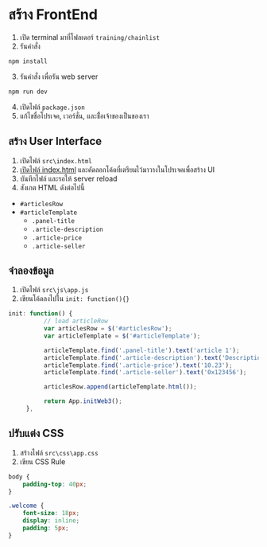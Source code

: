 # สร้าง FrontEnd 

1. เปิด terminal มาที่โฟลเดอร์ `training/chainlist`
2. รันคำสั่ง 

```js
npm install
```

3. รันคำสั่ง เพื่อรัน web server

```js
npm run dev
```

4. เปิดไฟล์ `package.json`
5. แก้ไขชื่อโปรเจค, เวอร์ชั่น, และช่ื่อเจ้าของเป็นของเรา

## สร้าง User Interface

1. เปิดไฟล์ `src\index.html`
2. [เปิดไฟล์ index.html](https://github.com/teerasej/blockchain-beginner/blob/master/day3/src/index.html) และคัดลอกโค้ดที่เตรียมไว้มาวางในโปรเจคเพื่อสร้าง UI
3. บันทึกไฟล์ และรอให้ server reload
4. สังเกต HTML ดังต่อไปนี้

- `#articlesRow`
- `#articleTemplate`
	- `.panel-title`
	- `.article-description`
	- `.article-price`
	- `.article-seller`

## จำลองข้อมูล

1. เปิดไฟล์ `src\js\app.js`
2. เขียนโค้ดลงไปใน `init: function(){}`

```js
init: function() {
          // load articleRow
          var articlesRow = $('#articlesRow');
          var articleTemplate = $('#articleTemplate');

          articleTemplate.find('.panel-title').text('article 1');
          articleTemplate.find('.article-description').text('Description for article 1');
          articleTemplate.find('.article-price').text('10.23');
          articleTemplate.find('.article-seller').text('0x123456');

          articlesRow.append(articleTemplate.html());

          return App.initWeb3();
     },
```

## ปรับแต่ง CSS

1. สร้างไฟล์ `src\css\app.css`
2. เขียน CSS Rule 

```css
body {
    padding-top: 40px;
}

.welcome {
    font-size: 18px;
    display: inline;
    padding: 5px;
}
```
